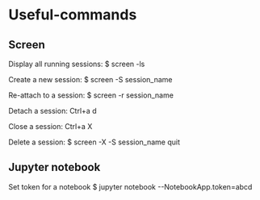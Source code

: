 # Useful-commands

## Screen

Display all running sessions:
$ screen -ls

Create a new session:
$ screen -S session_name

Re-attach to a session:
$ screen -r session_name

Detach a session:
Ctrl+a d

Close a session: 
Ctrl+a X

Delete a session:
$ screen -X -S session_name quit

## Jupyter notebook

Set token for a notebook
$ jupyter notebook --NotebookApp.token=abcd
